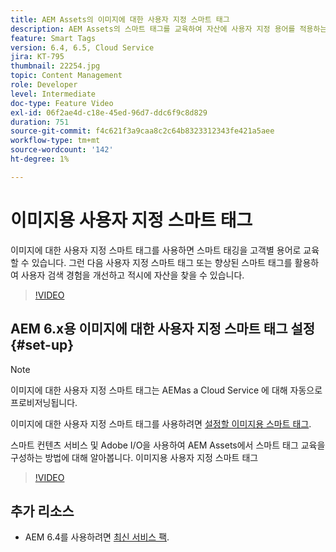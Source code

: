 ```yaml
---
title: AEM Assets의 이미지에 대한 사용자 지정 스마트 태그
description: AEM Assets의 스마트 태그를 교육하여 자산에 사용자 지정 용어를 적용하는 방법에 대해 알아봅니다.
feature: Smart Tags
version: 6.4, 6.5, Cloud Service
jira: KT-795
thumbnail: 22254.jpg
topic: Content Management
role: Developer
level: Intermediate
doc-type: Feature Video
exl-id: 06f2ae4d-c18e-45ed-96d7-ddc6f9c8d829
duration: 751
source-git-commit: f4c621f3a9caa8c2c64b8323312343fe421a5aee
workflow-type: tm+mt
source-wordcount: '142'
ht-degree: 1%

---
```


# 이미지용 사용자 지정 스마트 태그

이미지에 대한 사용자 지정 스마트 태그를 사용하면 스마트 태깅을 고객별 용어로 교육할 수 있습니다.
그런 다음 사용자 지정 스마트 태그 또는 향상된 스마트 태그를 활용하여 사용자 검색 경험을 개선하고 적시에 자산을 찾을 수 있습니다.

>[!VIDEO](https://video.tv.adobe.com/v/22254?quality=12&learn=on)

## AEM 6.x용 이미지에 대한 사용자 지정 스마트 태그 설정{#set-up}

>[!NOTE]
> 이미지에 대한 사용자 지정 스마트 태그는 AEMas a Cloud Service 에 대해 자동으로 프로비저닝됩니다.

이미지에 대한 사용자 지정 스마트 태그를 사용하려면 [설정할 이미지용 스마트 태그](./image-smart-tags.md#set-up).

스마트 컨텐츠 서비스 및 Adobe I/O을 사용하여 AEM Assets에서 스마트 태그 교육을 구성하는 방법에 대해 알아봅니다. 이미지용 사용자 지정 스마트 태그

>[!VIDEO](https://video.tv.adobe.com/v/23405?quality=12&learn=on)

## 추가 리소스

* AEM 6.4를 사용하려면 [최신 서비스 팩](https://experienceleague.adobe.com/docs/experience-manager-release-information/aem-release-updates/aem-releases-updates.html#aem-64).
